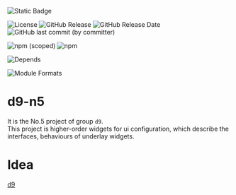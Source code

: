 ![Static Badge](https://img.shields.io/badge/InsureMO-777AF2.svg)

![License](https://img.shields.io/github/license/InsureMO/rainbow-d9)
![GitHub Release](https://img.shields.io/github/v/release/InsureMO/rainbow-d9)
![GitHub Release Date](https://img.shields.io/github/release-date/InsureMO/rainbow-d9)
![GitHub last commit (by committer)](https://img.shields.io/github/last-commit/InsureMO/rainbow-d9)

![npm (scoped)](https://img.shields.io/npm/v/%40rainbow-d9/n1?logo=npm)
![npm](https://img.shields.io/npm/dm/%40rainbow-d9/n1)

![Depends](https://img.shields.io/badge/React-white.svg?logo=react)

![Module Formats](https://img.shields.io/badge/module%20formats-cjs%2C%20esm-green.svg)

# d9-n5

It is the No.5 project of group `d9`.  
This project is higher-order widgets for ui configuration, which describe the interfaces, behaviours of underlay widgets.

# Idea

[d9](https://github.com/InsureMO/rainbow-d9)
